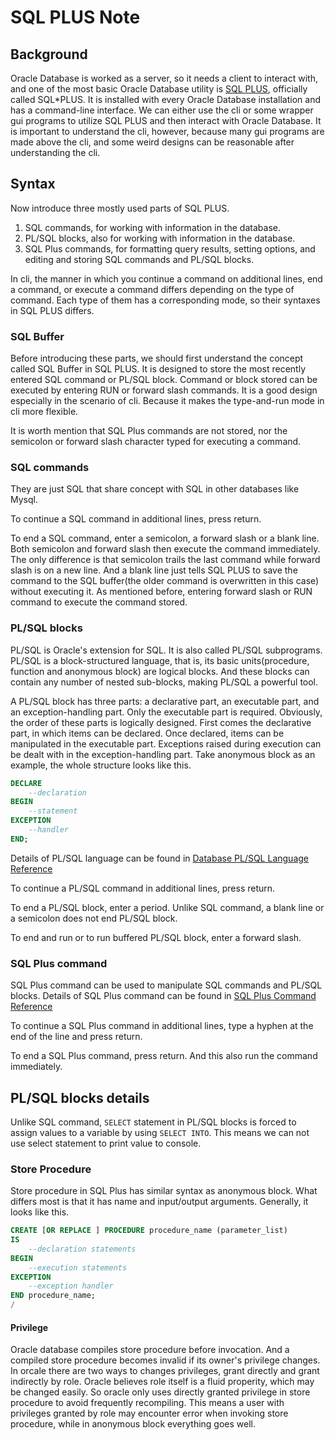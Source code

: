 # SQL PLUS Note

## Background

Oracle Database is worked as a server, so it needs a client to interact with,
and one of the most basic Oracle Database utility is [SQL
PLUS](https://docs.oracle.com/en/database/oracle/oracle-database/21/sqpug/index.html#SQL*Plus®),
officially called SQL\*PLUS. It is installed with every Oracle Database
installation and has a command-line interface. We can either use the cli or
some wrapper gui programs to utilize SQL PLUS and then interact with Oracle
Database. It is important to understand the cli, however, because many gui
programs are made above the cli, and some weird designs can be reasonable after
understanding the cli.

## Syntax

Now introduce three mostly used parts of SQL PLUS.

1. SQL commands, for working with information in the database.
2. PL/SQL blocks, also for working with information in the database.
3. SQL Plus commands, for formatting query results, setting options, and
   editing and storing SQL commands and PL/SQL blocks.

In cli, the manner in which you continue a command on additional lines, end a
command, or execute a command differs depending on the type of command. Each
type of them has a corresponding mode, so their syntaxes in SQL PLUS differs.

### SQL Buffer

Before introducing these parts, we should first understand the concept called
SQL Buffer in SQL PLUS. It is designed to store the most recently entered SQL
command or PL/SQL block. Command or block stored can be executed by entering
RUN or forward slash commands. It is a good design especially in the scenario
of cli.  Because it makes the type-and-run mode in cli more flexible.

It is worth mention that SQL Plus commands are not stored, nor the semicolon or
forward slash character typed for executing a command.

### SQL commands

They are just SQL that share concept with SQL in other databases like Mysql.

To continue a SQL command in additional lines, press return.

To end a SQL command, enter a semicolon, a forward slash or a blank line.  Both
semicolon and forward slash then execute the command immediately. The only
difference is that semicolon trails the last command while forward slash is on
a new line. And a blank line just tells SQL PLUS to save the command to the SQL
buffer(the older command is overwritten in this case) without executing it.  As
mentioned before, entering forward slash or RUN command to execute the command
stored.

### PL/SQL blocks

PL/SQL is Oracle's extension for SQL.  It is also called PL/SQL subprograms.
PL/SQL is a block-structured language, that is, its basic units(procedure,
function and anonymous block) are logical blocks. And these blocks can contain
any number of nested sub-blocks, making PL/SQL a powerful tool.

A PL/SQL block has three parts: a declarative part, an executable part, and an
exception-handling part. Only the executable part is required. Obviously, the
order of these parts is logically designed. First comes the declarative part,
in which items can be declared. Once declared, items can be manipulated in the
executable part.  Exceptions raised during execution can be dealt with in the
exception-handling part. Take anonymous block as an example, the whole
structure looks like this.

```sql
DECLARE
    --declaration
BEGIN
    --statement
EXCEPTION
    --handler
END;
```

Details of PL/SQL language can be found in [Database PL/SQL Language
Reference](https://docs.oracle.com/en/database/oracle/oracle-database/21/lnpls/index.html#Oracle®-Database)

To continue a PL/SQL command in additional lines, press return.

To end a PL/SQL block, enter a period. Unlike SQL command, a blank line or a
semicolon does not end PL/SQL block.

To end and run or to run buffered PL/SQL block, enter a forward slash.

### SQL Plus command

SQL Plus command can be used to manipulate SQL commands and PL/SQL blocks.
Details of SQL Plus command can be found in [SQL Plus Command
Reference](https://docs.oracle.com/en/database/oracle/oracle-database/21/sqpug/SQL-Plus-command-reference.html#GUID-177F24B7-D154-4F8B-A05B-7568079800C6)

To continue a SQL Plus command in additional lines, type a hyphen at the end
of the line and press return.

To end a SQL Plus command, press return. And this also run the command
immediately.

## PL/SQL blocks details

Unlike SQL command, `SELECT` statement in PL/SQL blocks is forced to assign
values to a variable by using `SELECT INTO`. This means we can not use select
statement to print value to console.

### Store Procedure

Store procedure in SQL Plus has similar syntax as anonymous block. What differs
most is that it has name and input/output arguments. Generally, it looks like
this.

```sql
CREATE [OR REPLACE ] PROCEDURE procedure_name (parameter_list)     
IS
    --declaration statements
BEGIN
    --execution statements
EXCEPTION
    --exception handler
END procedure_name;
/
```

#### Privilege

Oracle database compiles store procedure before invocation. And a compiled
store procedure becomes invalid if its owner's privilege changes. In orcale
there are two ways to changes privileges, grant directly and grant indirectly
by role. Oracle believes role itself is a fluid properity, which may be changed
easily. So oracle only uses directly granted privilege in store procedure to
avoid frequently recompiling.  This means a user with privileges granted by
role may encounter error when invoking store procedure, while in anonymous
block everything goes well.

